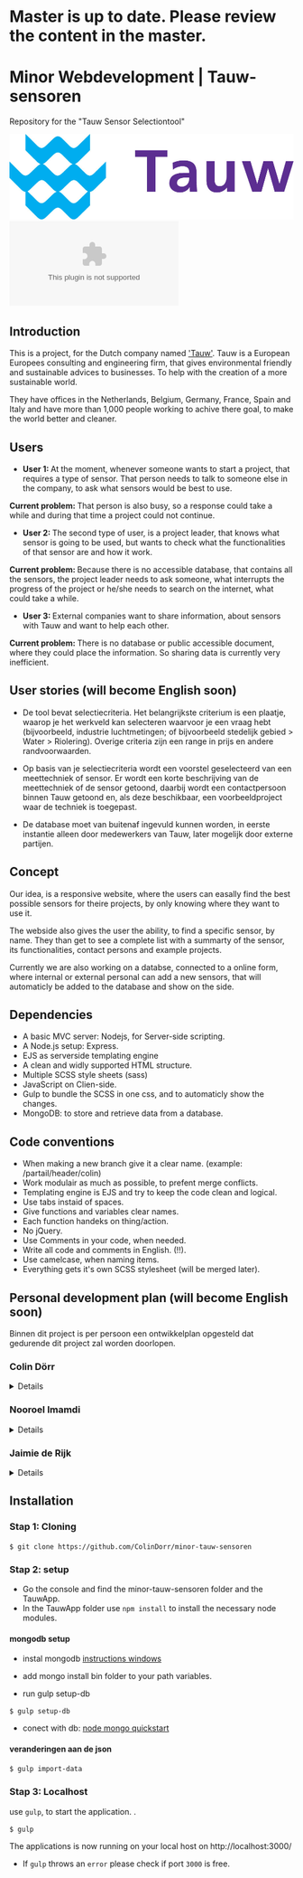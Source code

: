 # Master is up to date. Please review the content in the master.

# Minor Webdevelopment | Tauw-sensoren
Repository for the "Tauw Sensor Selectiontool"
<!-- `
V 0.1.0
` -->

![Logo Tauw](./readme-files/tauw-logo.jpg)
![Photos devicelab](./readme-files/photos_devicelab.zip)


<!-- ### Live Demo
<a href="https://tauw-sensortool.herokuapp.com"> https://tauw-sensortool.herokuapp.com </a> -->

## Introduction
This is a project, for the Dutch company named <a href="http://www.tauw.nl">'Tauw'</a>. Tauw is a European  Europees consulting and engineering firm, that gives environmental friendly and sustainable advices to businesses. To help with the creation of a more sustainable world.

They have offices in the Netherlands, Belgium, Germany, France, Spain and Italy and have more than 1,000 people working to achive there goal, to make the world better and cleaner.

## Users
- <strong>User 1: </strong> At the moment, whenever someone wants to start a project, that requires a type of sensor. That person needs to talk to someone else in the company, to ask what sensors would be best to use.

 <strong>Current problem: </strong> That person is also busy, so a response could take a while and during that time a project could not continue.

- <strong>User 2: </strong> The second type of user, is a project leader, that knows what sensor is going to be used, but wants to check what the functionalities of that sensor are and how it work.

 <strong>Current problem: </strong> Because there is no accessible database, that contains all the sensors, the project leader needs to ask someone, what interrupts the progress of the project or he/she needs to search on the internet, what could take a while.

- <strong>User 3: </strong> External companies want to share information, about sensors with Tauw and want to help each other.

 <strong>Current problem: </strong> There is no database or public accessible document, where they could place the information. So sharing data is currently very inefficient.

## User stories (will become English soon)
- De tool bevat selectiecriteria. Het belangrijkste criterium is een plaatje, waarop je het werkveld kan selecteren waarvoor je een vraag hebt (bijvoorbeeld, industrie  luchtmetingen; of bijvoorbeeld stedelijk gebied  > Water  > Riolering). Overige criteria zijn een range in prijs en andere randvoorwaarden.

- Op basis van je selectiecriteria wordt een voorstel geselecteerd van een meettechniek of sensor. Er wordt een korte beschrijving van de meettechniek of de sensor getoond, daarbij wordt een contactpersoon binnen Tauw getoond en, als deze beschikbaar, een voorbeeldproject waar de techniek is toegepast.
- De database moet van buitenaf ingevuld kunnen worden, in eerste instantie alleen door medewerkers van Tauw, later mogelijk door externe partijen.

## Concept
Our idea, is a responsive website, where the users can easally find the best possible sensors for theire projects, by only knowing where they want to use it.

The webside also gives the user the ability, to find a specific sensor, by name. They than get to see a complete list with a summarty of the sensor, its functionalities, contact persons and example projects.

Currently we are also working on a databse, connected to a online form, where internal or external personal can add a new sensors, that will automaticly be added to the database and show on the side.

## Dependencies
- A basic MVC server: Nodejs, for Server-side scripting.
- A Node.js setup: Express.
- EJS as serverside templating engine
- A clean and widly supported HTML structure.
- Multiple SCSS style sheets (sass)
- JavaScript on Clien-side.
- Gulp to bundle the SCSS in one css, and to automaticly show the changes.
- MongoDB: to store and retrieve data from a database.

## Code conventions
- When making a new branch give it a clear name. (example: /partail/header/colin)
- Work modulair as much as possible, to prefent merge conflicts.
- Templating engine is EJS and try to keep the code clean and logical.
- Use tabs instaid of spaces.
- Give functions and variables clear names.
- Each function handeks on thing/action.
- No jQuery.
- Use Comments in your code, when needed.
- Write all code and comments in English. (!!).
- Use camelcase, when naming items.
- Everything gets it's own SCSS stylesheet (will be merged later).

## Personal development plan (will become English soon)
Binnen dit project is per persoon een ontwikkelplan opgesteld dat gedurende dit project zal worden doorlopen.

### Colin Dörr
<details>
<h4>Korte intro</h4>
<p>In 2014 ben ik begonnen met de opleiding Communication en Multimedia Design (CMD). In eerste instantie wilde ik geen Front-end Developer worden, maar sinds dien, ben ik mijzelf steeds meer gaan verdiepen in de Front-end. Met als uiteindelijke doel, om een zo goed mogelijke Front-end Developer te worden, die niet alleen de basis kent, maar die daarnaast ook nog diverse tools tot zijn beschikking heeft, waarmee hij tot het best mogelijke eind product kan komen. Waardoor mijn producten niet alleen op dat moment, maar ook in de toekomst eenvoudig gebruikt en/of aangepast kan worden. </p>
<p>In de meesterproef is het de bedoeling om tenminste vier vakken uit de minor toe te passen in het project. Op de volgende vakken leg ik de focus gedurende de meesterproef:</p>
<ul>
<li> Web App from Scratch</li>
<li> CSS to the Rescue</li>
<li> Performance Matters</li>
<li> Browser Technologies</li>
</ul>

<h5>Web App from Scratch</h5> <p>Bij dit onderdeel is het van belang dat de JavaScript wordt toegepast volgens de standaarden van het vak Web App from Scratch. Dit houdt in, dat ik gebruik ga maken van een IFFE en object literal programming, om structuur orde te creëren in de codes. </p>

<h5>CSS to the Rescue</h5> <p>Voor dit onderdeel gebruik ik responsive css oplossingen, voor het bouwen van complexe interface onderdelen.</p>

<h5>Performance Matters</h5> <p>Voor Performance Matters, zal ik de website offline accessible, door een  service worker te implementeren. Daarnaast zal ik proberen zo veel mogelijk server-side te regelen en zal ik verschillende stappen ondernemen, om onder andere de laatsnelheid en de grote van de website zo klein en snel mogelijk te maken.</p>

<h5>Browser Technologies</h5> <p> Bij dit onderdeel ga ik beginnen met een goed werkend html en css. De Javascript zal daarna als enhancemet worden toegevoegd. Daarnaast zal er rekening gehouden worden met de verschillende web browser en waar nodig zullen fallback wordt geschreven. </p>
</details>


### Nooroel Imamdi
<details>

#### Korte intro
Ik ben in 2014 tot de opleiding *Communication and Multimedia Design* (CMD) toegetreden als Visual Interface Designer. In de loop van de tijd ben ik me gaan richten op de techniek, met als doel om diversiteit te creëren in mijn werkzaamheden als CMD-er. De minor *Webdevelopment* was voor mij de uitgelezen mogelijkheid om verder tot verdieping over te gaan in code-land.

In de meesterproef is het de bedoeling om tenminste vier vakken uit de minor toe te passen in het project. Op de volgende vakken leg ik de focus gedurende de meesterproef:

- Web App from Scratch
- CSS to the Rescue
- Performance Matters
- Browser Technologies

##### Web App from Scratch
Bij dit onderdeel is het van belang dat **JavaScript** wordt toegepast volgens de standaarden van het vak *Web App from Scratch*. Het plan is om deze toe te passen op de *map* die wordt aangelegd in de interface.

##### CSS to the Rescue
Het toepassen van CSS zal plaatsvinden bij het omzetten van het Visueel Design naar een werkend prototype.

##### Performance Matters
Het onderdeel *Performance Matters* zal worden voldaan door een service worker toe te voegen. Hiermee is het mogelijk om de website ook in offline-modus te blijven bezoekers als een gebruiker al eerder op de website is geweest.

##### Browser Technologies
Dit onderdeel wordt toegepast door al bij het coderen ervoor te zorgen dat de code die geschreven wordt op meerdere web browsers wordt ondersteund en al dan niet een fallback wordt gemaakt.

###### Documentation

**part: filter**
The filter-part contains the option to folding out relevant content. `html5` makes this possible by the `details`-tag. The problem that occurred is that this tag is not supported in `Internet Explorer` and `Microsoft Edge` while the main users use a Microsoft-machine with these browsers.

![HTML5 details support by Can I Use](https://github.com/ColinDorr/minor-tauw-sensoren/blob/master/readme-files/html5-details-tag-support-caniuse.png?raw=true)
*Can I Use* about support `details` in webbrowsers

I solved this with `CSS` by using the `checked`-selector to display an unordered list with the results. Example:
```
input:checked + ul {}
```

With this method we don't need to use JavaScript and the support of this method starts from `Internet Explorer` 10.

</details>

### Jaimie de Rijk

<details>

#### Korte intro
Ik ben een vierde jaars CMDer die zich focust op webdevelopment. Vorig jaar heb ik mij bij de meesterproef te veel gefocust op backend development. Dus bij deze herkansing zal ik mij veel meer richten op frontend.

De vier vakken die ik wil toepassen:

- Web App from Scratch
- CSS to the Rescue
- Performance Matters
- Browser Technologies
- real time web

**Web App from Scratch**
Interactie bouwen volgens de standaarden van het vak *Web App from Scratch* met behulp van javascript.

**CSS to the Rescue**
CSS die ik me kan herineren uit de minor toepassen op het werkende prototype.

**Performance Matters**
Tijdens het coderen bewust zijn van performance. En andere trucjes toepassen om snelheid te behouden.

**Browser Technologies**
Wij bouwen de app volgens progressive enhancement principe op.

**Realtime web ?**
Realtime resultaten van filter en zoek acties

</details>

## Installation
### Stap 1: Cloning
```
$ git clone https://github.com/ColinDorr/minor-tauw-sensoren
```

### Stap 2: setup
- Go the console and find the minor-tauw-sensoren folder and the TauwApp.
- In the TauwApp folder use ``npm install`` to install the necessary node modules.


#### mongodb setup
- instal mongodb [instructions windows](https://www.mkyong.com/mongodb/how-to-install-mongodb-on-windows/)

- add mongo install bin folder to your path variables.

- run gulp setup-db
```
$ gulp setup-db
```

- conect with db:
[node mongo quickstart](http://mongodb.github.io/node-mongodb-native/2.2/quick-start/quick-start/)

#### veranderingen aan de json
```
$ gulp import-data
```

### Stap 3: Localhost
 use ``gulp``, to start the application.  .
```
$ gulp
```
The applications is now running on your local host on http://localhost:3000/

-   If `gulp` throws an `error` please check if port `3000` is free.
